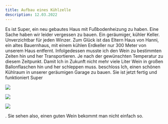 ```yaml
---
title: Aufbau eines Kühlzelle
description: 12.03.2022
---
```

Es ist Super, ein neu gebautes Haus mit Fußbodenheizung zu haben. Eine Sache haben wir leider vergessen zu bauen. Ein geräumiger, kühler Keller. Unverzichtbar für jeden Winzer. Zum Glück ist das Eltern Haus von Hanni, ein altes Bauernhaus, mit einem kühlen Erdkeller nur 300 Meter von unserem Haus entfernt. Infolgedessen musste ich den Wein zu bestimmten Zeiten hin und her Transportieren. Je nach der gewünschten Temperatur zu diesem Zeitpunkt. Damit Ich in Zukunft nicht mehr viele Liter Wein in großen Ballonflaschen hin und her schleppen muss. beschloss Ich, einen schönen Kühlraum in unserer geräumigen Garage zu bauen. Sie ist jetzt fertig und funktioniert Super

![](/img/2022-03-12-koelcel-1.jpg)

![](/img/2022-03-12-koelcel-2.jpg)

![](/img/2022-03-12-koelcel-3.jpg)

. Sie sehen also, einen guten Wein bekommt man nicht einfach so.
